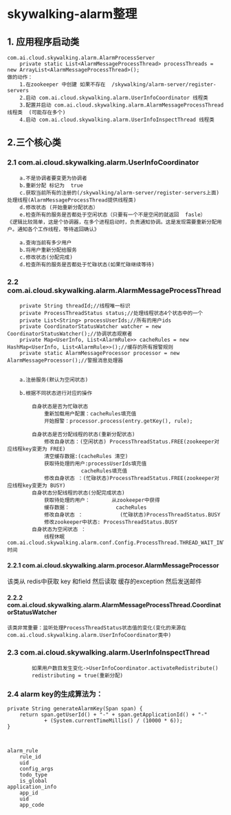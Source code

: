 # skywalking-alarm整理


## 1.  应用程序启动类
	com.ai.cloud.skywalking.alarm.AlarmProcessServer
		private static List<AlarmMessageProcessThread> processThreads = new ArrayList<AlarmMessageProcessThread>();
	做的动作：
		1.在zookeeper 中创建 如果不存在  /skywalking/alarm-server/register-servers
		2.启动 com.ai.cloud.skywalking.alarm.UserInfoCoordinator 线程类
		3.配置并启动 com.ai.cloud.skywalking.alarm.AlarmMessageProcessThread 线程类  (可能存在多个)
		4.启动 com.ai.cloud.skywalking.alarm.UserInfoInspectThread 线程类
	
## 2.三个核心类

###	2.1 com.ai.cloud.skywalking.alarm.UserInfoCoordinator
		a.不是协调者要变更为协调者
		b.重新分配 标记为  true
		c.获取当前所有的注册的(/skywalking/alarm-server/register-servers上面)处理线程(AlarmMessageProcessThread提供线程类)
		d.修改状态 (开始重新分配状态）
		e.检查所有的服务是否都处于空闲状态（只要有一个不是空闲的就返回  fasle）
	《逻辑比较简单，这是个协调器，在多个进程启动时，负责通知协调。这是发现需要重新分配用户。通知各个工作线程，等待返回确认》
		
		a.查询当前有多少用户
		b.将用户重新分配给服务
		c.修改状态(分配完成)
		d.检查所有的服务是否都处于忙碌状态(如果忙碌继续等待)
	
###	2.2 com.ai.cloud.skywalking.alarm.AlarmMessageProcessThread
		private String threadId;//线程唯一标识
	    private ProcessThreadStatus status;//处理线程状态4个状态中的一个
	    private List<String> processUserIds;//所有的用户ids
	    private CoordinatorStatusWatcher watcher = new CoordinatorStatusWatcher();//协调状态观察者
	    private Map<UserInfo, List<AlarmRule>> cacheRules = new HashMap<UserInfo, List<AlarmRule>>();//缓存的所有报警规则
	    private static AlarmMessageProcessor processor = new AlarmMessageProcessor();//警报消息处理器
	    
	    
		a.注册服务(默认为空闲状态)
		
		b.根据不同状态进行对应的操作
		
			自身状态是否为忙碌状态
				重新加载用户配置：cacheRules填充值
				开始报警：processor.process(entry.getKey(), rule);
				
			自身状态是否分配线程的状态(重新分配状态)
				修改自身状态：(空闲状态) ProcessThreadStatus.FREE(zookeeper对应线程key变更为 FREE)
				清空缓存数据:(cacheRules 清空)
				获取待处理的用户:processUserIds填充值
							cacheRules填充值
				修改自身状态 ：(忙碌状态)ProcessThreadStatus.FREE(zookeeper对应线程key变更为 BUSY)
			自身状态分配线程的状态(分配完成状态)
				获取待处理的用户：		从zookeeper中获得
				缓存数据：				cacheRules
				修改自身状态 ：			(忙碌状态)ProcessThreadStatus.BUSY
				修改zookeeper中状态:	ProcessThreadStatus.BUSY
			自身状态为空闲状态 ：
	            线程休眠 com.ai.cloud.skywalking.alarm.conf.Config.ProcessThread.THREAD_WAIT_INTERVAL 时间
				
####	2.2.1 com.ai.cloud.skywalking.alarm.procesor.AlarmMessageProcessor
该类从  redis中获取 key 和field 然后读取  缓存的exception 然后发送邮件

####   2.2.2 com.ai.cloud.skywalking.alarm.AlarmMessageProcessThread.CoordinatorStatusWatcher
    该类非常重要：监听处理ProcessThreadStatus状态值的变化(变化的来源在com.ai.cloud.skywalking.alarm.UserInfoCoordinator类中)
			
		
###	2.3 com.ai.cloud.skywalking.alarm.UserInfoInspectThread
			如果用户数目发生变化->UserInfoCoordinator.activateRedistribute()
			redistributing = true(重新分配)
			
###	2.4 alarm key的生成算法为：
	private String generateAlarmKey(Span span) {
		return span.getUserId() + "-" + span.getApplicationId() + "-"
				+ (System.currentTimeMillis() / (10000 * 6));
	}
			
			
			
	alarm_rule
		rule_id
		uid
		config_args
		todo_type
		is_global
	application_info
		app_id
		uid
		app_code 
		
		
		
		
		
		
		
		
		
		
		
		
		
		 
		
	
		
		
